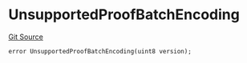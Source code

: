 # UnsupportedProofBatchEncoding
[Git Source](https://github.com/matter-labs/zksync-contracts/blob/c6e73735b89a4b474234f6471e326125c9069f15/contracts/l1-contracts/common/L1ContractErrors.sol)


```solidity
error UnsupportedProofBatchEncoding(uint8 version);
```

